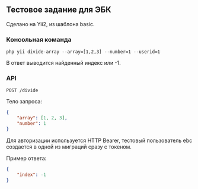 ## Тестовое задание для ЭБК

Сделано на Yii2, из шаблона basic.

### Консольная команда

`php yii divide-array --array=[1,2,3] --number=1 --userid=1`

В ответ выводится найденный индекс или -1.

### API

`POST /divide`

Тело запроса:
```json
{
    "array": [1, 2, 3],
    "number": 1
}
```

Для авторизации используется HTTP Bearer, тестовый пользователь ebc создается в одной из миграций сразу с токеном.

Пример ответа:
```json
{
    "index": -1
}
```